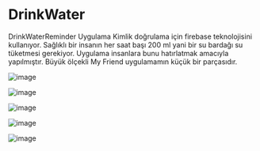# DrinkWater
DrinkWaterReminder
Uygulama Kimlik doğrulama için firebase teknolojisini kullanıyor. Sağlıklı bir insanın her saat başı 200 ml yani bir su bardağı su tüketmesi gerekiyor. Uygulama insanlara bunu hatırlatmak amacıyla yapılmıştır. Büyük ölçekli My Friend uygulamamın küçük bir parçasıdır. 



![image](https://github.com/merkurluxury/DrinkWater/assets/67855084/697b5964-3bf9-410f-9fd3-ff7cc862af48)

![image](https://github.com/merkurluxury/DrinkWater/assets/67855084/24cb3f6e-94ef-4ace-b013-7b28f0706e75)

![image](https://github.com/merkurluxury/DrinkWater/assets/67855084/eb1d2836-88f5-4416-a77f-ae28fdef8159)

![image](https://github.com/merkurluxury/DrinkWater/assets/67855084/cb4a71bf-3ec4-4f10-b2e9-04846ffc6117)

![image](https://github.com/merkurluxury/DrinkWater/assets/67855084/9163b15c-389c-4980-9fbd-94541c51b2a5)

